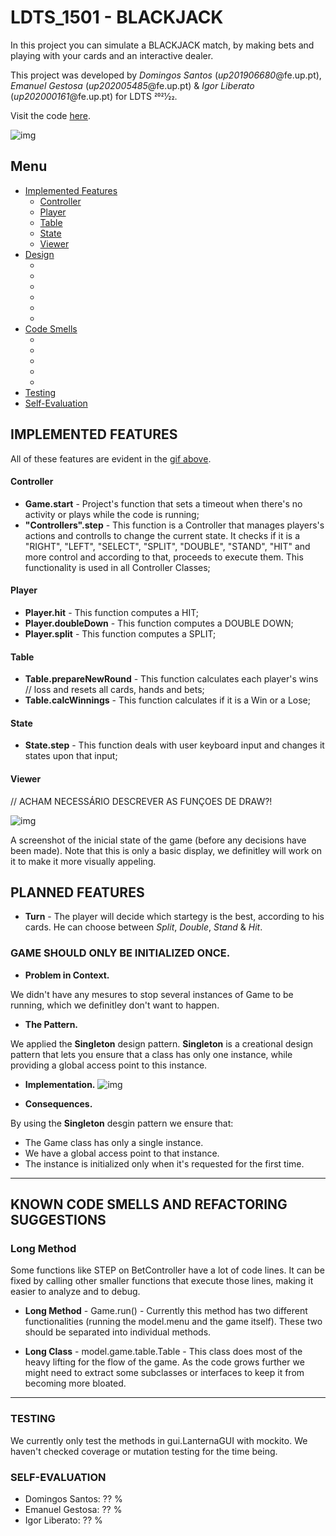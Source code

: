 # LDTS_1501 - BLACKJACK

In this project you can simulate a BLACKJACK match, by making bets and playing with your cards and an interactive dealer.

This project was developed by *Domingos Santos* (*up201906680*@fe.up.pt), *Emanuel Gestosa* (*up202005485*@fe.up.pt) & *Igor Liberato* (*up202000161*@fe.up.pt) for LDTS 2021⁄22.

Visit the code <a href="./src">here</a>.

![img](https://imgur.com/Jj5DIsk.gif)


## Menu
* [Implemented Features](#features)
  * [Controller](#controller)
  * [Player](#player)
  * [Table](#table)
  * [State](#state)
  * [Viewer](#viewer)
* [Design](#design)
  * [](#)
  * [](#)
  * [](#)
  * [](#)
  * [](#)
  * [](#)
* [Code Smells](#code_smells)
  * [](#)
  * [](#)
  * [](#)
  * [](#)
  * [](#)
* [Testing](#testing)
* [Self-Evaluation](#self_evaluation)


## IMPLEMENTED FEATURES
All of these features are evident in the [gif above](#lpoo_19---breakout).



#### Controller
- **Game.start** - Project's function that sets a timeout when there's no activity or plays while the code is running;
- **"Controllers".step** -  This function is a Controller that manages players's actions and controlls to change the current state. It checks if it is a "RIGHT", "LEFT", "SELECT", "SPLIT", "DOUBLE", "STAND", "HIT" and more control and according to that, proceeds to execute them. This functionality is used in all Controller Classes;
#### Player
- **Player.hit** - This function computes a HIT;
- **Player.doubleDown** - This function computes a DOUBLE DOWN;
- **Player.split** - This function computes a SPLIT;
#### Table
- **Table.prepareNewRound** - This function calculates each player's wins // loss and resets all cards, hands and bets;
- **Table.calcWinnings** - This function calculates if it is a Win or a Lose;
#### State
- **State.step** - This function deals with user keyboard input and changes it states upon that input;
#### Viewer
// ACHAM NECESSÁRIO DESCREVER AS FUNÇOES DE DRAW?!



![img](https://i.imgur.com/3106A9I.png)

A screenshot of the inicial state of the game (before any decisions have been made).
Note that this is only a basic display, we definitley will work on it to make it more visually appeling.

## PLANNED FEATURES

- **Turn** - The player will decide which startegy is the best, according to his cards. He can choose between *Split*, *Double*, *Stand* & *Hit*.

### GAME SHOULD ONLY BE INITIALIZED ONCE.

- **Problem in Context.**

We didn't have any mesures to stop several instances of Game to be running, which we definitley don't want to happen.

- **The Pattern.**

We applied the **Singleton** design pattern. **Singleton** is a creational design pattern that lets you ensure that a class has only one instance, while providing a global access point to this instance.

- **Implementation.**
![img](https://i.imgur.com/sHrW6m2.png)

- **Consequences.**

By using the **Singleton** desgin pattern we ensure that:
- The Game class has only a single instance.
- We have a global access point to that instance.
- The instance is initialized only when it's requested for the first time.

------

## KNOWN CODE SMELLS AND REFACTORING SUGGESTIONS

### Long Method
Some functions like STEP on BetController have a lot of code lines. It can be fixed by calling other smaller functions that execute those lines, making it easier to analyze and to debug.
- **Long Method** - Game.run() - Currently this method has two different functionalities (running the model.menu and the game itself). These two should be separated into individual methods.

- **Long Class** - model.game.table.Table - This class does most of the heavy lifting for the flow of the game. As the code grows further we might need to extract some subclasses or interfaces to keep it from becoming more bloated.

------

### TESTING

We currently only test the methods in gui.LanternaGUI with mockito. We haven't checked coverage or mutation testing for the time being.

### SELF-EVALUATION

- Domingos Santos: ?? %
- Emanuel Gestosa: ?? %
- Igor Liberato: ?? %
